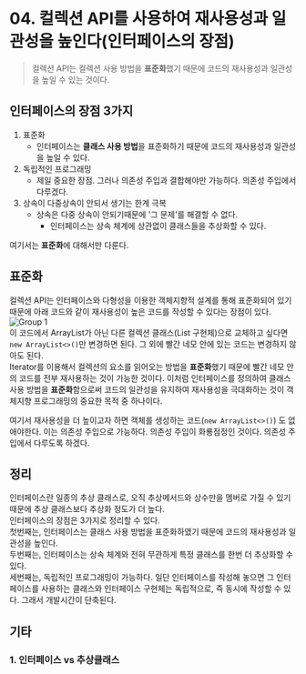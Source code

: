 # 04. 컬렉션 API를 사용하여 재사용성과 일관성을 높인다(인터페이스의 장점)
> 컬렉션 API는 컬렉션 사용 방법을 **표준화**했기 때문에 코드의 재사용성과 일관성을 높일 수 있는 것이다.

## 인터페이스의 장점 3가지

1. 표준화
    - 인터페이스는 **클래스 사용 방법**을 표준화하기 때문에 코드의 재사용성과 일관성을 높일 수 있다.
2. 독립적인 프로그래밍
    - 제일 중요한 장점. 그러나 의존성 주입과 결합해야만 가능하다. 의존성 주입에서 다루겠다.
3. 상속이 다중상속이 안되서 생기는 한계 극복
    -  상속은 다중 상속이 안되기때문에 '그 문제'를 해결할 수 없다.
        - 인터페이스는 상속 체계에 상관없이 클래스들을 추상화할 수 있다.

여기서는 **표준화**에 대해서만 다룬다.

## 표준화
컬렉션 API는 인터페이스와 다형성을 이용한 객체지향적 설계를 통해 표준화되어 있기 때문에 아래 코드와 같이 재사용성이 높은 코드를 작성할 수 있다는 장점이 있다.  
![Group 1](https://user-images.githubusercontent.com/68311318/148577707-2de96d80-4886-4ead-a25c-d4a36b29b7bd.png)  
이 코드에서 ArrayList가 아닌 다른 컬렉션 클래스(List 구현체)으로 교체하고 싶다면 `new ArrayList<>()`만 변경하면 된다. 그 외에 빨간 네모 안에 있는 코드는 변경하지 않아도 된다.    
Iterator를 이용해서 컬렉션의 요소를 읽어오는 방법을 **표준화**했기 때문에 빨간 네모 안의 코드를 전부 재사용하는 것이 가능한 것이다.
이처럼 인터페이스를 정의하여 클래스 사용 방법을 **표준화**함으로써 코드의 일관성을 유지하여 재사용성을 극대화하는 것이
객체지향 프로그래밍의 중요한 목적 중 하나이다.  

여기서 재사용성을 더 높이고자 하면 객체를 생성하는 코드(`new ArrayList<>()`) 도 없애야한다. 이는 의존성 주입으로 가능하다. 의존성 주입이 화룡점정인 것이다. 의존성 주입에서 다루도록 하겠다.

## 정리
인터페이스란 일종의 추상 클래스로, 오직 추상메서드와 상수만을 멤버로 가질 수 있기 때문에 추상 클래스보다 추상화 정도가 더 높다.  
인터페이스의 장점은 3가지로 정리할 수 있다.  
첫번째는, 인터페이스는 클래스 사용 방법을 표준화하였기 때문에 코드의 재사용성과 일관성을 높인다.  
두번째는, 인터페이스는 상속 체계와 전혀 무관하게 특정 클래스를 한번 더 추상화할 수 있다.  
세번째는, 독립적인 프로그래밍이 가능하다. 일단 인터페이스를 작성해 놓으면 그 인터페이스를 사용하는 클래스와 인터페이스 구현체는 독립적으로, 즉 동시에 작성할 수 있다. 그래서 개발시간이 단축된다.

## 기타

### 1. 인터페이스 vs 추상클래스